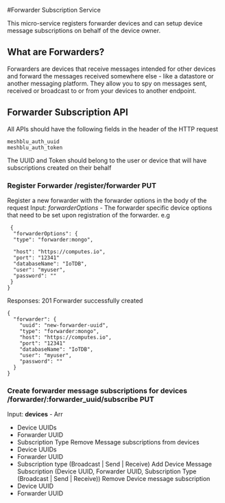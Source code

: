 #Forwarder Subscription Service

This micro-service registers forwarder devices and can setup device message subscriptions on
behalf of the device owner.

## What are Forwarders?
Forwarders are devices that receive messages intended for other devices and forward the messages received
somewhere else - like a datastore or another messaging platform. They allow you to spy on messages sent, received or broadcast to or from your devices to another endpoint.

## Forwarder Subscription API
All APIs should have the following fields in the header of the HTTP request
````
meshblu_auth_uuid
meshblu_auth_token
````
The UUID and Token should belong to the user or device that will have subscriptions created on their behalf

### Register Forwarder /register/forwarder PUT
Register a new forwarder with the forwarder options in the body of the request
Input:
_forwarderOptions_ - The forwarder specific device options that need to be set upon registration of the forwarder.
 e.g
````
 {
  "forwarderOptions": {
  "type": "forwarder:mongo",

  "host": "https://computes.io",
  "port": "12341"
  "databaseName": "IoTDB",
  "user": "myuser",
  "password": ""
 }
}
````
Responses:
201 Forwarder successfully created
````
{
  "forwarder": {
    "uuid": "new-forwarder-uuid",
    "type": "forwarder:mongo",
    "host": "https://computes.io",
    "port": "12341"
    "databaseName": "IoTDB",
    "user": "myuser",
    "password": ""
  }
}
````

### Create forwarder message subscriptions for devices /forwarder/:forwarder_uuid/subscribe PUT
Input:
__devices__ - Arr
  - Device UUIDs
  - Forwarder UUID
  - Subscription Type
Remove Message subscriptions from devices
  - Device UUIDs
  - Forwarder UUID
  - Subscription type (Broadcast | Send | Receive)
Add Device Message Subscription (Device UUID, Forwarder UUID, Subscription Type (Broadcast | Send | Receive))
Remove Device message subscription
  - Device UUID
  - Forwarder UUID
